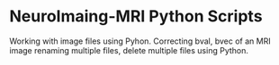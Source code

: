 # NeuroImaing-MRI Python Scripts
Working with image files using Pyhon. Correcting bval, bvec of an MRI image renaming multiple files, delete multiple files using Python.
